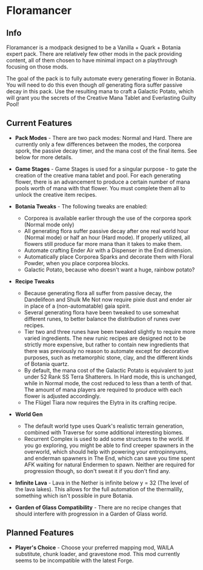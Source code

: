 # Floramancer

## Info

Floramancer is a modpack designed to be a Vanilla + Quark + Botania expert pack. There are relatively few other mods 
in the pack providing content, all of them chosen to have minimal impact on a playthrough focusing on those mods.

The goal of the pack is to fully automate every generating flower in Botania. You will need to do this even though 
*all* generating flora suffer passive decay in this pack. Use the resulting mana to craft a Galactic Potato, which will 
grant you the secrets of the Creative Mana Tablet and Everlasting Guilty Pool!


## Current Features

- **Pack Modes** - There are two pack modes: Normal and Hard. There are currently only a few differences between the
    modes, the corporea spork, the passive decay timer, and the mana cost of the final items. See below for more 
    details.
    
- **Game Stages** - Game Stages is used for a singular purpose - to gate the creation of the creative mana tablet and
    pool. For each generating flower, there is an advancement to produce a certain number of mana pools worth of mana
    with that flower. You must complete them all to unlock the creative item recipes.

- **Botania Tweaks** - The following tweaks are enabled:
	- Corporea is available earlier through the use of the corporea spork (Normal mode only)
    - All generating flora suffer passive decay after one real world hour (Normal mode) or half an hour (Hard mode). If 
      properly utilized, all flowers still produce far more mana than it takes to make them.
    - Automate crafting Ender Air with a Dispenser in the End dimension.
    - Automatically place Corporea Sparks and decorate them with Floral Powder, when you place corporea blocks.
    - Galactic Potato, because who doesn't want a huge, rainbow potato?
  
- **Recipe Tweaks** 
	- Because generating flora all suffer from passive decay, the Dandelifeon and Shulk Me Not now require pixie dust
      and ender air in place of a (non-automatable) gaia spirit.
	- Several generating flora have been tweaked to use somewhat different runes, to better balance the distribution
	  of runes over recipes.
	- Tier two and three runes have been tweaked slightly to require more varied ingredients. The new runic recipes are
      designed not to be strictly more expensive, but rather to contain new ingredients that there was previously no
	  reason to automate except for decorative purposes, such as metamorphic stone, clay, and the different kinds of
	  Botania quartz.
	- By default, the mana cost of the Galactic Potato is equivalent to just under 52 Rank SS Terra Shatterers. In Hard 
	  mode, this is unchanged, while in Normal mode, the cost reduced to less than a tenth of that. The amount of mana
	  players are required to produce with each flower is adjusted accordingly.
	- The Flügel Tiara now requires the Elytra in its crafting recipe.

- **World Gen** 
    - The default world type uses Quark's realistic terrain generation, combined with Traverse for some additional
      interesting biomes.
    - Recurrent Complex is used to add some structures to the world. If you go exploring, you might be able to find
      creeper spawners in the overworld, which should help with powering your entropinnyums, and enderman spawners in
      The End, which can save you time spent AFK waiting for natural Endermen to spawn. Neither are required for
      progression though, so don't sweat it if you don't find any.

- **Infinite Lava** - Lava in the Nether is infinite below y = 32 (The level of the lava lakes). This allows for the 
    full automation of the thermalilly, something which isn't possible in pure Botania.
    
- **Garden of Glass Compatibility** - There are no recipe changes that should interfere with progression in a Garden of
    Glass world.


## Planned Features

- **Player's Choice** - Choose your preferred mapping mod, WAILA substitute, chunk loader, and gravestone mod. This mod 
    currently seems to be incompatible with the latest Forge.


	
	
	
	
	